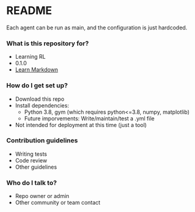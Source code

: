 # README #

Each agent can be run as main, and the configuration is just hardcoded.

### What is this repository for? ###

* Learning RL
* 0.1.0
* [Learn Markdown](https://bitbucket.org/tutorials/markdowndemo)

### How do I get set up? ###

* Download this repo
* Install dependencies:
    * Python 3.8, gym (which requires python<=3.8, numpy, matplotlib)
    * Future imporvements: Write/maintain/test a .yml file
* Not intended for deployment at this time (just a tool)

### Contribution guidelines ###

* Writing tests
* Code review
* Other guidelines

### Who do I talk to? ###

* Repo owner or admin
* Other community or team contact
